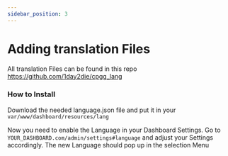 ```yaml
---
sidebar_position: 3
---
```


# Adding translation Files

All translation Files can be found in this repo
https://github.com/1day2die/cpgg_lang

### How to Install

Download the needed language.json file and put it in your ``` var/www/dashboard/resources/lang ```

Now you need to enable the Language in your Dashboard Settings.
Go to ``` YOUR_DASHBOARD.com/admin/settings#language ``` and adjust your Settings accordingly.
The new Language should pop up in the selection Menu

